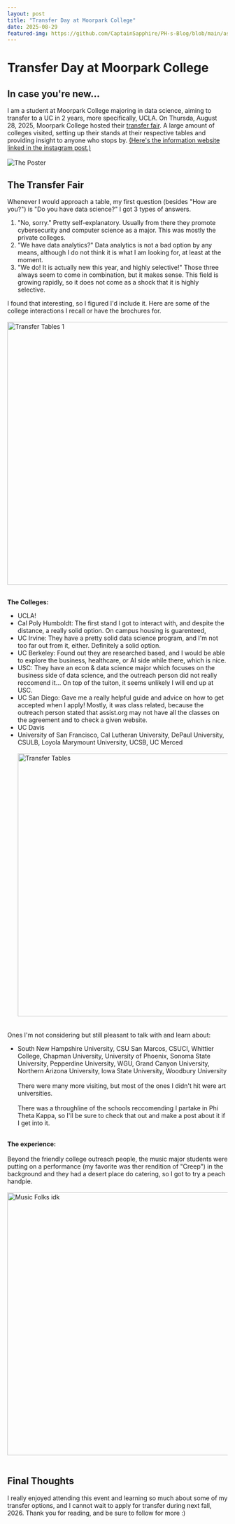 ```yaml
---
layout: post
title: "Transfer Day at Moorpark College"
date: 2025-08-29
featured-img: https://github.com/CaptainSapphire/PH-s-Blog/blob/main/assets/August%202025/IMG_2030.png?raw=true
---
```

# Transfer Day at Moorpark College

## In case you're new...
I am a student at Moorpark College majoring in data science, aiming to transfer to a UC in 2 years, more specifically, UCLA. On Thursda, August 28, 2025, Moorpark College hosted their [transfer fair](https://www.instagram.com/moorparkcollege/p/DND4AwAKvZx/). A large amount of colleges visited, setting up their stands at their respective tables and providing insight to anyone who stops by. [(Here's the information website linked in the instagram post.)](https://www.moorparkcollege.edu/departments/student-services/university-transfer-center) <br><br>
![The Poster](https://www.moorparkcollege.edu/sites/moorparkcollege/files/styles/390x230/public/media/featured_image/2025-07/transfer_fair_social_25.jpg?h=b8d43044&itok=PbtfwqfW)

## The Transfer Fair
Whenever I would approach a table, my first question (besides "How are you?") is "Do you have data science?" I got 3 types of answers. 
1. "No, sorry." Pretty self-explanatory. Usually from there they promote cybersecurity and computer science as a major. This was mostly the private colleges.
2. "We have data analytics?" Data analytics is not a bad option by any means, although I do not think it is what I am looking for, at least at the moment.
3. "We do! It is actually new this year, and highly selective!" Those three always seem to come in combination, but it makes sense. This field is growing rapidly, so it does not come as a shock that it is highly selective. <br>

I found that interesting, so I figured I'd include it. Here are some of the college interactions I recall or have the brochures for. <br><br>
<img src="https://github.com/CaptainSapphire/PH-s-Blog/blob/main/assets/August%202025/IMG_2029.png?raw=true" width="600" alt="Transfer Tables 1"/>  <br><br>


**The Colleges:**
- UCLA!
- Cal Poly Humboldt: The first stand I got to interact with, and despite the distance, a really solid option. On campus housing is guarenteed,
- UC Irvine: They have a pretty solid data science program, and I'm not too far out from it, either. Definitely a solid option.
- UC Berkeley: Found out they are researched based, and I would be able to explore the business, healthcare, or AI side while there, which is nice.
- USC: They have an econ & data science major which focuses on the business side of data science, and the outreach person did not really reccomend it... On top of the tuiton, it seems unlikely I will end up at USC.
- UC San Diego: Gave me a really helpful guide and advice on how to get accepted when I apply! Mostly, it was class related, because the outreach person stated that assist.org may not have all the classes on the agreement and to check a given website. 
- UC Davis
- University of San Francisco, Cal Lutheran University, DePaul University, CSULB, Loyola Marymount University, UCSB, UC Merced
<br><br>
<img src="https://github.com/CaptainSapphire/PH-s-Blog/blob/main/assets/August%202025/IMG_2030.png?raw=true" width="600" alt="Transfer Tables"/>  <br><br>


Ones I'm not considering but still pleasant to talk with and learn about:
- South New Hampshire University, CSU San Marcos, CSUCI, Whittier College, Chapman University, University of Phoenix, Sonoma State University, Pepperdine University, WGU, Grand Canyon University, Northern Arizona University, Iowa State University, Woodbury University
<br><br>
There were many more visiting, but most of the ones I didn't hit were art universities. <br><br>
There was a throughline of the schools reccomending I partake in Phi Theta Kappa, so I'll be sure to check that out and make a post about it if I get into it.
<br><br>

**The experience:** <br><br>
Beyond the friendly college outreach people, the music major students were putting on a performance (my favorite was ther rendition of "Creep") in the background and they had a desert place do catering, so I got to try a peach handpie. <br><br>
<img src="https://github.com/CaptainSapphire/PH-s-Blog/blob/main/assets/August%202025/IMG_2028.png?raw=true" width="600" alt="Music Folks idk"/>  <br><br>


## Final Thoughts
I really enjoyed attending this event and learning so much about some of my transfer options, and I cannot wait to apply for transfer during next fall, 2026. Thank you for reading, and be sure to follow for more :)

